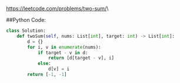 <https://leetcode.com/problems/two-sum/>\

##Python Code:
```python
class Solution:
    def twoSum(self, nums: List[int], target: int) -> List[int]:
        d = {}
        for i, v in enumerate(nums):
            if target - v in d:
                return [d[target - v], i]
            else:
                d[v] = i
        return [-1, -1]
```
